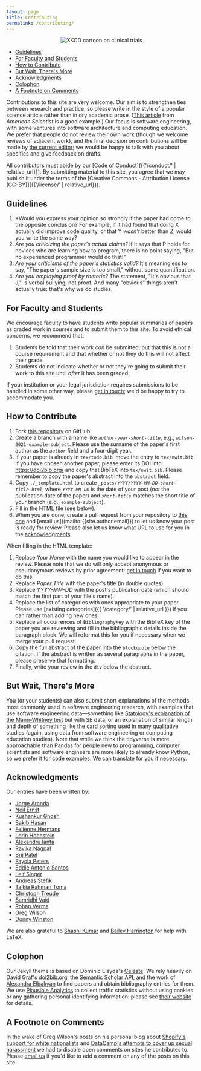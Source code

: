 ```yaml
---
layout: page
title: Contributing
permalink: /contributing/
---
```

<div align="center">
  <img src="https://imgs.xkcd.com/comics/clinical_trials.png" alt="XKCD cartoon on clinical trials" />
</div>

<ul>
  <li><a href="#guidelines">Guidelines</a></li>
  <li><a href="#academic">For Faculty and Students</a></li>
  <li><a href="#mechanics">How to Contribute</a></li>
  <li><a href="#methods">But Wait, There's More</a></li>
  <li><a href="#acknowledgments">Acknowledgments</a></li>
  <li><a href="#colophon">Colophon</a></li>
  <li><a href="#footnote">A Footnote on Comments</a></li>
</ul>

Contributions to this site are very welcome.
Our aim is to strengthen ties between research and practice,
so please write in the style of a popular science article
rather than in dry academic prose.
([This article](https://www.americanscientist.org/article/empirical-software-engineering)
from <em>American Scientist</em> is a good example.)
Our focus is software engineering,
with some ventures into software architecture and computing education.
We prefer that people do not review their own work (though we welcome reviews of adjacent work),
and the final decision on contributions will be made by [the current editor](mailto:{{site.author.url}});
we would be happy to talk with you about specifics and give feedback on drafts.

All contributors must abide by our [Code of Conduct]({{'/conduct/' | relative_url}}).
By submitting material to this site, you agree that we may publish it under the terms of
the [Creative Commons - Attribution License</a> (CC-BY)]({{'/license/' | relative_url}}).

<h2 id="guidelines">Guidelines</h2>

1. *Would you express your opinion so strongly if the paper had come to the opposite conclusion?
   For example, if it had found that doing X actually did improve code quality, or that Y *wasn't* better than Z, would you write the same way?
1. *Are you criticizing the paper's actual claims?*
   If it says that P holds for novices who are learning how to program, there is no point saying, "But no experienced programmer would do that!"
1. *Are your criticisms of the paper's statistics valid?*
   It's meaningless to say, "The paper's sample size is too small," without some quantification.
1. *Are you employing proof by rhetoric?*
   The statement, "It's obvious that J," is verbal bullying, not proof. And many "obvious" things aren't actually true: that's why we do studies.

<h2 id="academic">For Faculty and Students</h2>

We encourage faculty to have students write popular summaries of papers as graded work in courses and to submit them to this site.
To avoid ethical concerns, we recommend that:

1. Students be told that their work *can* be submitted,
   but that this is not a course requirement
   and that whether or not they do this will not affect their grade.
1. Students do not indicate whether or not they're going to submit their work to this site until *after* it has been graded.

If your institution or your legal jurisdiction requires submissions to be handled in some other way,
please [get in touch](mailto:{{site.author.email}});
we'd be happy to try to accommodate you.

<h2 id="mechanics">How to Contribute</h2>

1. Fork [this repository]({{site.repositoryurl}}) on GitHub.
1. Create a branch with a name like <code><em>author-year-short-title</em></code>, e.g., `wilson-2021-example-subject`.
   Please use the surname of the paper's first author as the <code><em>author</em></code> field and a four-digit year.
1. If your paper is already in `tex/todo.bib`, move the entry to `tex/nwit.bib`.
   If you have chosen another paper, please enter its DOI into <https://doi2bib.org/>
   and copy that BibTeX into `tex/nwit.bib`.
   Please remember to copy the paper's abstract into the `abstract` field.
1. Copy `./_template.html` to create <code>_posts/<em>YYYY</em>/<em>YYYY-MM-DD-short-title.html</em></code>,
   where <code><em>YYYY-MM-DD</em></code> is the date of your post (*not* the publication date of the paper)
   and <code><em>short-title</em></code> matches the short title of your branch (e.g., `example-subject`).
1. Fill in the HTML file (see below).
1. When you are done, create a pull request from your repository to [this one]({{site.repositoryurl}})
   and [email us]((mailto:{{site.author.email}}) to let us know your post is ready for review.
   Please also let us know what URL to use for you in the [acknowledgments](#acknowledgments).

When filling in the HTML template:

1. Replace *Your Name* with the name you would like to appear in the review.
   Please note that we do will only accept anonymous or pseudonymous reviews by prior agreement:
   [get in touch](mailto:{{site.author.email}}) if you want to do this.
1. Replace *Paper Title* with the paper's title (in double quotes).
1. Replace *YYYY-MM-DD* with the post's publication date (which should match the first part of your file's name).
1. Replace the list of categories with ones appropriate to your paper.
   Please use [existing categories]({{ '/category/' | relative_url }}) if you can rather than adding new ones.
1. Replace all occurrences of `BibliographyKey` with the BibTeX key of the paper you are reviewing
   and fill in the bibliographic details inside the paragraph block.
   We will reformat this for you if necessary when we merge your pull request.
1. Copy the full abstract of the paper into the `blockquote` below the citation.
   If the abstract is written as several paragraphs in the paper,
   please preserve that formatting.
1. Finally, write your review in the `div` below the abstract.

<h2 id="methods">But Wait, There's More</h2>

You (or your students) can also submit short explanations of the methods most commonly used in software engineering research,
with examples that use software engineering data—something like
[Statology's explanation of the Mann-Whitney test](https://statology.org/mann-whitney-u-test/) but with SE data,
or an explanation of similar length and depth of something like the card sorting used in many qualitative studies
(again, using data from software engineering or computing education studies).
Note that while we think the tidyverse is more approachable than Pandas for people new to programming,
computer scientists and software engineers are more likely to already know Python,
so we prefer it for code examples.
We can translate for you if necessary.

<h2 id="acknowledgments">Acknowledgments</h2>

Our entries have been written by:

- [Jorge Aranda](https://cuevano.ca/)
- [Neil Ernst](https://www.neilernst.net/)
- [Kushankur Ghosh](https://sites.google.com/view/kayghosh/kush)
- [Sakib Hasan](https://www.linkedin.com/in/sakib-hasan-071a05152/)
- [Felienne Hermans](https://www.felienne.com/)
- [Lorin Hochstein](http://lorinhochstein.org/)
- [Alexandru Ianta](https://github.com/aianta/)
- [Ravika Nagpal]( https://www.linkedin.com/in/ravika-nagpal-b1636220)
- [Brij Patel](https://www.linkedin.com/in/brijspatel/)
- [Fayola Peters](https://lero.ie/lero-15/fayola-peters)
- [Eddie Antonio Santos](https://eddieantonio.ca/)
- [Leif Singer](https://leif.me/)
- [Andreas Stefik](http://web.cs.unlv.edu/stefika/)
- [Tajkia Rahman Toma](https://www.linkedin.com/in/trtoma/)
- [Christoph Treude](https://ctreude.ca/)
- [Samridhi Vaid](https://www.linkedin.com/in/samridhi-vaid-b1754495/)
- [Rohan Verma](https://www.linkedin.com/in/therohanverma/)
- [Greg Wilson](https://third-bit.com/)
- [Donny Winston](https://donnywinston.com/)

We are also grateful to [Shashi Kumar](https://www.linkedin.com/in/shashi-kumar-371b2649/)
and [Bailey Harrington](https://github.com/baileythegreen)
for help with LaTeX.

<h2 id="colophon">Colophon</h2>

Our Jekyll theme is based on Dominic Elayda's [Celeste](https://github.com/nicoelayda/celeste).
We rely heavily on David Graf's [doi2bib.org](https://doi2bib.org),
the [Semantic Scholar API](https://www.semanticscholar.org/product/api),
and the work of [Alexandra Elbakyan](https://sci-hub.se/alexandra)
to find papers and obtain bibliography entries for them.
We use [Plausible Analytics](https://plausible.io/) to collect traffic statistics
without using cookies or any gathering personal identifying information:
please see [their website](https://plausible.io/privacy-focused-web-analytics) for details.

<h2 id="footnote">A Footnote on Comments</h2>

In the wake of Greg Wilson's posts on his personal blog about
[Shopify's support for white nationalists](https://third-bit.com/2018/05/06/cigarettes-and-shopify/)
and
[DataCamp's attempts to cover up sexual harassment](https://third-bit.com/2019/04/15/an-exchange-with-datacamp/)
we had to disable open comments on sites he contributes to.
Please [email us](mailto:{{site.author.email}}) if you'd like to add a comment on any of the posts on this site.
